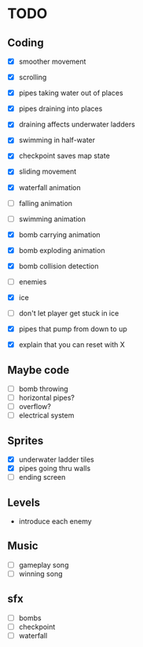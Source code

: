 # TODO

## Coding

* [X] smoother movement

* [X] scrolling
* [X] pipes taking water out of places
* [X] pipes draining into places
* [X] draining affects underwater ladders

* [X] swimming in half-water
* [X] checkpoint saves map state

* [X] sliding movement
* [X] waterfall animation
* [ ] falling animation
* [ ] swimming animation

* [X] bomb carrying animation
* [X] bomb exploding animation
* [X] bomb collision detection

* [ ] enemies

* [X] ice
* [ ] don't let player get stuck in ice
* [X] pipes that pump from down to up

* [X] explain that you can reset with X

## Maybe code

* [ ] bomb throwing
* [ ] horizontal pipes?
* [ ] overflow?
* [ ] electrical system

## Sprites

* [X] underwater ladder tiles
* [X] pipes going thru walls
* [ ] ending screen

## Levels

* introduce each enemy

## Music

* [ ] gameplay song
* [ ] winning song

## sfx

* [ ] bombs
* [ ] checkpoint
* [ ] waterfall
